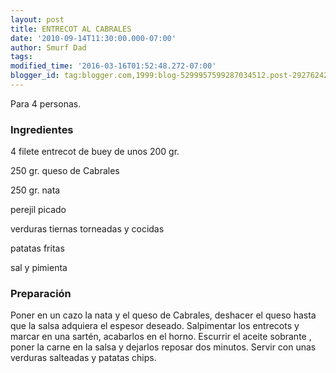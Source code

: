 ```yaml
---
layout: post
title: ENTRECOT AL CABRALES
date: '2010-09-14T11:30:00.000-07:00'
author: Smurf Dad
tags: 
modified_time: '2016-03-16T01:52:48.272-07:00'
blogger_id: tag:blogger.com,1999:blog-5299957599287034512.post-2927624266783230121
---
```


Para 4 personas.

<h3>Ingredientes</h3>

4 filete entrecot de buey de unos 200 gr.

250 gr. queso de Cabrales

250 gr. nata

perejil picado

verduras tiernas torneadas y cocidas

patatas fritas

sal y pimienta

<h3>Preparación</h3>

Poner en un cazo la nata y el queso de Cabrales, deshacer el queso hasta que la salsa adquiera el espesor deseado. Salpimentar los entrecots y marcar en una sartén, acabarlos en el horno. Escurrir el aceite sobrante , poner la carne en la salsa y dejarlos reposar dos minutos. Servir con unas verduras salteadas y patatas chips.

